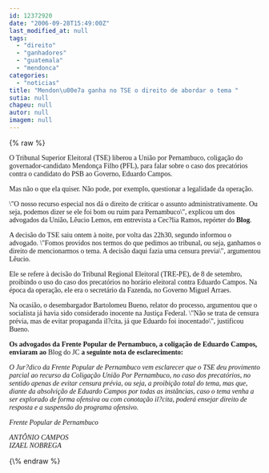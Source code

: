 ```yaml
---
id: 12372920
date: "2006-09-28T15:49:00Z"
last_modified_at: null
tags:
  - "direito"
  - "ganhadores"
  - "guatemala"
  - "mendonca"
categories:
  - "noticias"
title: "Mendon\u00e7a ganha no TSE o direito de abordar o tema "
sutia: null
chapeu: null
autor: null
imagem: null
---
```

{\% raw %}
<p><P><FONT face=Verdana>O Tribunal Superior Eleitoral (TSE) liberou a União por Pernambuco, coligação do governador-candidato Mendonça Filho (PFL), para falar sobre o caso dos precatórios contra o candidato do PSB ao Governo, Eduardo Campos.</FONT></P></p>
<p><P><FONT face=Verdana>Mas não o que ela quiser. </FONT><FONT face=Verdana>Não pode, por exemplo, questionar a legalidade da operação. </FONT></P></p>
<p><P><FONT face=Verdana>\"O nosso recurso especial nos dá o direito de criticar o assunto administrativamente. Ou seja, podemos dizer se ele foi bom ou ruim para Pernambuco\", explicou um dos advogados da União, Lêucio Lemos, em entrevista a Cec?lia Ramos, repórter do <B>Blog</B>. </FONT></P></p>
<p><P><FONT face=Verdana></FONT></P></p>
<p><P><FONT face=Verdana>A decisão do TSE saiu ontem à noite, por volta das 22h30, segundo informou o advogado. \"Fomos providos nos termos do que pedimos ao tribunal, ou seja, ganhamos o direito de mencionarmos o tema. A decisão daqui fazia uma censura previa\", argumentou Lêucio. </FONT></P></p>
<p><P><FONT face=Verdana>Ele se refere à decisão do T</FONT><FONT face=Verdana>ribunal Regional Eleitoral (TRE-PE), de 8 de setembro, proibindo o uso do caso dos precatórios no horário eleitoral contra Eduardo Campos.&nbsp;Na época da operação, ele era o secretário da Fazenda, no Governo Miguel Arraes. </FONT></P></p>
<p><P><FONT face=Verdana>Na ocasião, o desembargador Bartolomeu Bueno, relator do processo, argumentou que o socialista já havia sido considerado inocente na Justiça Federal. \"Não se trata de censura prévia, mas de evitar propaganda il?cita, já que Eduardo foi inocentado\", justificou Bueno.</FONT></P></p>
<p><P><FONT face=Verdana><STRONG>Os advogados da Frente Popular de Pernambuco, a coligação de Eduardo Campos, enviaram ao</STRONG> Blog do JC<STRONG> a seguinte nota de esclarecimento:</STRONG></FONT></P><I></p>
<p><P><FONT face=Verdana>O Jur?dico da Frente Popular de Pernambuco vem esclarecer que o TSE deu provimento parcial ao recurso da Coligação União Por Pernambuco, no caso dos precatórios, no sentido apenas de evitar censura prévia, ou seja, a proibição total do tema, mas que, diante da absolvição de Eduardo Campos por todas as instâncias, caso o tema venha a ser explorado de forma ofensiva ou com conotação il?cita, poderá ensejar direito de resposta e a suspensão do programa ofensivo.</FONT></P></p>
<p><P><FONT face=Verdana>Frente Popular de Pernambuco</FONT></P></p>
<p><P><FONT face=Verdana>ANTÔNIO CAMPOS<BR></FONT><FONT face=Verdana>IZAEL NOBREGA</FONT></P></I> </p>
{\% endraw %}